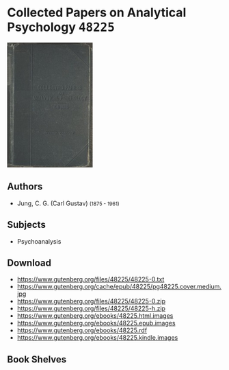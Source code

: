 # Collected Papers on Analytical Psychology <kbd>48225</kbd>

![](./cover.medium.jpg "")

## Authors


 - Jung, C. G. (Carl Gustav) <small>(1875 - 1961)</small>

## Subjects


 - Psychoanalysis

## Download


 - https://www.gutenberg.org/files/48225/48225-0.txt
 - https://www.gutenberg.org/cache/epub/48225/pg48225.cover.medium.jpg
 - https://www.gutenberg.org/files/48225/48225-0.zip
 - https://www.gutenberg.org/files/48225/48225-h.zip
 - https://www.gutenberg.org/ebooks/48225.html.images
 - https://www.gutenberg.org/ebooks/48225.epub.images
 - https://www.gutenberg.org/ebooks/48225.rdf
 - https://www.gutenberg.org/ebooks/48225.kindle.images

## Book Shelves


